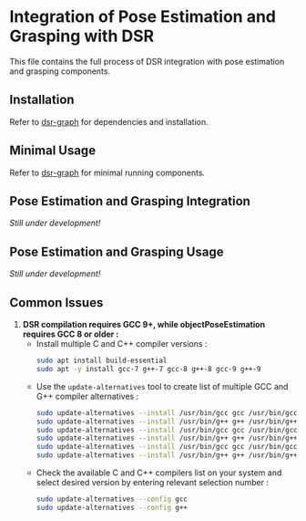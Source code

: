 # Integration of Pose Estimation and Grasping with DSR

This file contains the full process of DSR integration with pose estimation and grasping components.

## Installation

Refer to [dsr-graph](https://github.com/robocomp/dsr-graph/#Dependencies-and-Installation) for dependencies and installation.

## Minimal Usage

Refer to [dsr-graph](https://github.com/robocomp/dsr-graph/#Basic-use-case) for minimal running components.

## Pose Estimation and Grasping Integration

_Still under development!_

## Pose Estimation and Grasping Usage

_Still under development!_

## Common Issues

1)  __DSR compilation requires GCC 9+, while objectPoseEstimation requires GCC 8 or older :__
    -   Install multiple C and C++ compiler versions :
        ```bash
        sudo apt install build-essential
        sudo apt -y install gcc-7 g++-7 gcc-8 g++-8 gcc-9 g++-9
        ```
    -   Use the `update-alternatives` tool to create list of multiple GCC and G++ compiler alternatives :
        ```bash
        sudo update-alternatives --install /usr/bin/gcc gcc /usr/bin/gcc-7 7
        sudo update-alternatives --install /usr/bin/g++ g++ /usr/bin/g++-7 7
        sudo update-alternatives --install /usr/bin/gcc gcc /usr/bin/gcc-8 8
        sudo update-alternatives --install /usr/bin/g++ g++ /usr/bin/g++-8 8
        sudo update-alternatives --install /usr/bin/gcc gcc /usr/bin/gcc-9 9
        sudo update-alternatives --install /usr/bin/g++ g++ /usr/bin/g++-9 9
        ```
    -   Check the available C and C++ compilers list on your system and select desired version by entering relevant selection number :
        ```bash
        sudo update-alternatives --config gcc
        sudo update-alternatives --config g++
        ```
